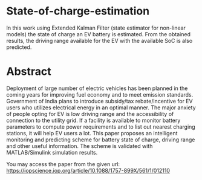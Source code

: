 # State-of-charge-estimation


In this work using Extended Kalman Filter (state estimator for non-linear models) the state of charge an EV battery is estimated. From the obtained results, the driving range available for the EV with the available SoC is also predicted.

Abstract
=========
Deployment of large number of electric vehicles has been planned in the coming years for improving fuel economy and to meet emission standards. Government of India plans to introduce subsidy/tax rebate/incentive for EV users who utilizes electrical energy in an optimal manner. The major anxiety of people opting for EV is low driving range and the accessibility of connection to the utility grid. If a facility is available to monitor battery parameters to compute power requirements and to list out nearest charging stations, it will help EV users a lot. This paper proposes an intelligent monitoring and predicting scheme for battery state of charge, driving range and other useful information. The scheme is validated with MATLAB/Simulink simulation results.


You may access the paper from the given url: https://iopscience.iop.org/article/10.1088/1757-899X/561/1/012110
